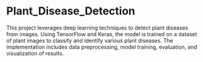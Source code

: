 # Plant_Disease_Detection
 This project leverages deep learning techniques to detect plant diseases from images. Using TensorFlow and Keras, the model is trained on a dataset of plant images to classify and identify various plant diseases. The implementation includes data preprocessing, model training, evaluation, and visualization of results.
